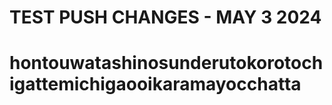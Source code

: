 # TEST PUSH CHANGES  - MAY 3 2024

# hontouwatashinosunderutokorotochigattemichigaooikaramayocchatta